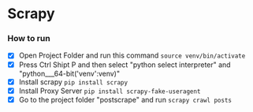# Scrapy

### How to run
- [x] Open Project Folder and run this command ```source venv/bin/activate```
- [x] Press Ctrl Shipt P and then select "python select interpreter" and "python___64-bit('venv':venv)"
- [x] Install scrapy ```pip install scrapy```
- [x] Install Proxy Server ```pip install scrapy-fake-useragent``` 
- [x] Go to the project folder "postscrape" and run ```scrapy crawl posts```  
